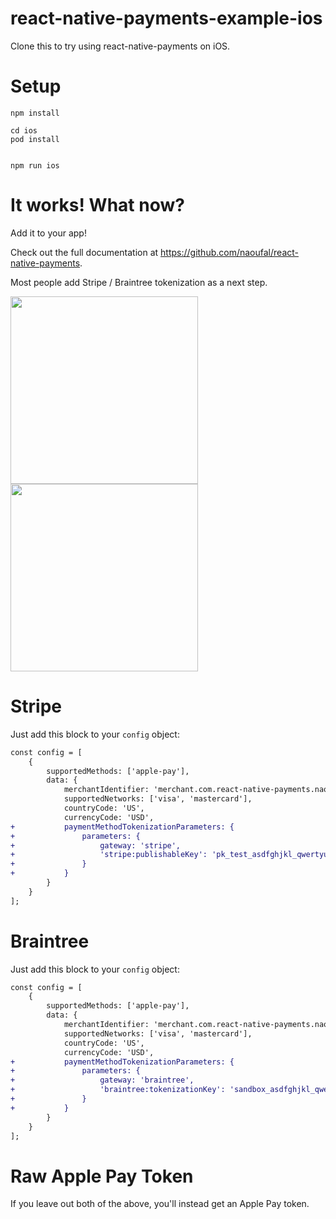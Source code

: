 # react-native-payments-example-ios
Clone this to try using react-native-payments on iOS.

# Setup

```
npm install

cd ios
pod install


npm run ios
```

# It works! What now?

Add it to your app!

Check out the full documentation at https://github.com/naoufal/react-native-payments.

Most people add Stripe / Braintree tokenization as a next step.

<div>
<img width="300px" src="https://user-images.githubusercontent.com/2470659/99592439-21bb3300-29e8-11eb-9516-2464ec21596a.png" />
<img width="300px" src="https://user-images.githubusercontent.com/2470659/99592430-1f58d900-29e8-11eb-816e-ea8ef297c598.png" />
</div>

# Stripe

Just add this block to your `config` object:

```diff
const config = [
	{
		supportedMethods: ['apple-pay'],
		data: {
			merchantIdentifier: 'merchant.com.react-native-payments.naoufal',
			supportedNetworks: ['visa', 'mastercard'],
			countryCode: 'US',
			currencyCode: 'USD',
+			paymentMethodTokenizationParameters: {
+				parameters: {
+					gateway: 'stripe',
+					'stripe:publishableKey': 'pk_test_asdfghjkl_qwertyuiop'
+				}
+			}
		}
	}
];
```

# Braintree

Just add this block to your `config` object:

```diff
const config = [
	{
		supportedMethods: ['apple-pay'],
		data: {
			merchantIdentifier: 'merchant.com.react-native-payments.naoufal',
			supportedNetworks: ['visa', 'mastercard'],
			countryCode: 'US',
			currencyCode: 'USD',
+			paymentMethodTokenizationParameters: {
+				parameters: {
+					gateway: 'braintree',
+					'braintree:tokenizationKey': 'sandbox_asdfghjkl_qwertyuiop'
+				}
+			}
		}
	}
];
```

# Raw Apple Pay Token

If you leave out both of the above, you'll instead get an Apple Pay token.